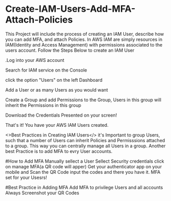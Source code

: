 # Create-IAM-Users-Add-MFA-Attach-Policies
This Project will include the process of creating an IAM User, describe how you can add MFA, and attach Policies.
In AWS IAM are simply resources in IAM(Identity and Access Management) with permissions associated to the users account.
Follow the Steps Below to create an IAM User

.Log into your AWS account

Search for IAM service on the Console

click the option "Users" on the left Dashboard

Add a User or as many Users as you would want

Create a Group and add Permissions to the Group, Users in this group will inherit the Permissions in this group

Download the Credentials Presented on your screen!

That's it! You have your AWS IAM Users created.

<>Best Practices in Creating IAM Users</>
it's Important to group Users, such that a number of Users can inherit Policies and Permisssions attached to a group. This way you can centrally manage all Users in a group.
Another best Practice is to add MFA to evry User accounts.

#How to Add MFA
Manually sellect a User
Sellect Security credentials
click on manage MFA(a QR code will apper)
Get your authenticator app on your mobile and Scan the QR Code
input the codes and there you have it.
MFA set for your Usesrs!

#Best Practice in Adding MFA
Add MFA to privilege Users and all accounts
Always Screenshot your QR Codes 


